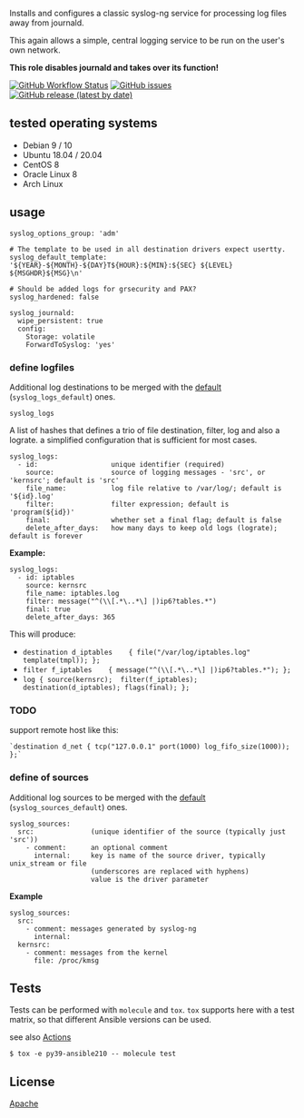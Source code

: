 
Installs and configures a classic syslog-ng service for processing log files away from journald.

This again allows a simple, central logging service to be run on the user's own network.

**This role disables journald and takes over its function!**

[![GitHub Workflow Status](https://img.shields.io/github/workflow/status/bodsch/ansible-syslog-ng/CI)][ci]
[![GitHub issues](https://img.shields.io/github/issues/bodsch/ansible-syslog-ng)][issues]
[![GitHub release (latest by date)](https://img.shields.io/github/v/release/bodsch/ansible-syslog-ng)][releases]

[ci]: https://github.com/bodsch/ansible-syslog-ng/actions
[issues]: https://github.com/bodsch/ansible-syslog-ng/issues?q=is%3Aopen+is%3Aissue
[releases]: https://github.com/bodsch/ansible-syslog-ng/releases


## tested operating systems

* Debian 9 / 10
* Ubuntu 18.04 / 20.04
* CentOS 8
* Oracle Linux 8
* Arch Linux

## usage

```
syslog_options_group: 'adm'

# The template to be used in all destination drivers expect usertty.
syslog_default_template: '${YEAR}-${MONTH}-${DAY}T${HOUR}:${MIN}:${SEC} ${LEVEL} ${MSGHDR}${MSG}\n'

# Should be added logs for grsecurity and PAX?
syslog_hardened: false

syslog_journald:
  wipe_persistent: true
  config:
    Storage: volatile
    ForwardToSyslog: 'yes'
```

### define logfiles

Additional log destinations to be merged with the [default](./vars/main.yml) (`syslog_logs_default`)  ones.

`syslog_logs`

A list of hashes that defines a trio of file destination, filter, log and
also a lograte.
a simplified configuration that is sufficient for most cases.

```
syslog_logs:
  - id:                  unique identifier (required)
    source:              source of logging messages - 'src', or 'kernsrc'; default is 'src'
    file_name:           log file relative to /var/log/; default is '${id}.log'
    filter:              filter expression; default is 'program(${id})'
    final:               whether set a final flag; default is false
    delete_after_days:   how many days to keep old logs (lograte); default is forever
```

**Example:**

```
syslog_logs:
  - id: iptables
    source: kernsrc
    file_name: iptables.log
    filter: message("^(\\[.*\..*\] |)ip6?tables.*")
    final: true
    delete_after_days: 365
```

This will produce:

-  `destination d_iptables    { file("/var/log/iptables.log" template(tmpl)); };`
-  `filter f_iptables    { message("^(\\[.*\..*\] |)ip6?tables.*"); };`
-  `log { source(kernsrc);  filter(f_iptables);  destination(d_iptables); flags(final); };`



### TODO
support remote host like this:

    `destination d_net { tcp("127.0.0.1" port(1000) log_fifo_size(1000)); };`


### define of sources

Additional log sources to be merged with the [default](./vars/main.yml) (`syslog_sources_default`) ones.

```
syslog_sources:
  src:              (unique identifier of the source (typically just 'src'))
    - comment:      an optional comment
      internal:     key is name of the source driver, typically unix_stream or file
                    (underscores are replaced with hyphens)
                    value is the driver parameter
```

**Example**

```
syslog_sources:
  src:
    - comment: messages generated by syslog-ng
      internal:
  kernsrc:
    - comment: messages from the kernel
      file: /proc/kmsg
```

## Tests

Tests can be performed with `molecule` and `tox`.
`tox` supports here with a test matrix, so that different Ansible versions can be used.

see also [Actions](https://github.com/bodsch/ansible-syslog-ng/actions)

```
$ tox -e py39-ansible210 -- molecule test

```

## License

[Apache](https://raw.githubusercontent.com/bodsch/ansible-logrotate/master/LICENSE)

